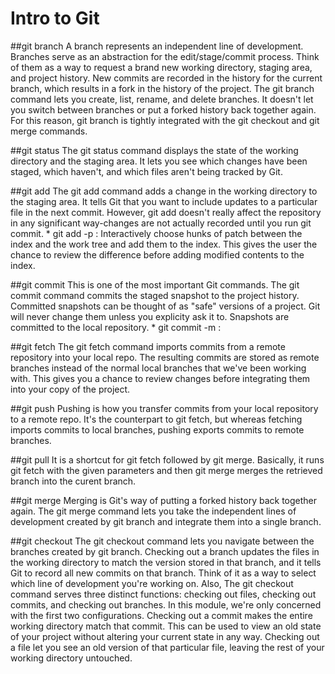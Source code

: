 # Intro to Git

##git branch
A branch represents an independent line of development. Branches serve as an abstraction for the edit/stage/commit process. Think of them as a way to request a brand new working directory, staging area, and project history. New commits are recorded in the history for the current branch, which results in a fork in the history of the project. The git branch command lets you create, list, rename, and delete branches. It doesn't let you switch between branches or put a forked history back together again. For this reason, git branch is tightly integrated with the git checkout and git merge commands.

##git status
The git status command displays the state of the working directory and the staging area. It lets you see which changes have been staged, which haven't, and which files aren't being tracked by Git. 

##git add
The git add command adds a change in the working directory to the staging area. It tells Git that you want to include updates to a particular file in the next commit. However, git add doesn't really affect the repository in any significant way-changes are not actually recorded until you run git commit.
    * git add -p : Interactively choose hunks of patch between the index and the work tree and add them to the index. This gives the user the chance to review the difference before adding modified contents to the index.

##git commit
This is one of the most important Git commands. The git commit command commits the staged snapshot to the project history. Committed snapshots can be thought of as "safe" versions of a project. Git will never change them unless you explicity ask it to. Snapshots are committed to the local repository.
    * git commit -m : 

##git fetch
The git fetch command imports commits from a remote repository into your local repo. The resulting commits are stored as remote branches instead of the normal local branches that we've been working with. This gives you a chance to review changes before integrating them into your copy of the project.

##git push
Pushing is how you transfer commits from your local repository to a remote repo. It's the counterpart to git fetch, but whereas fetching imports commits to local branches, pushing exports commits to remote branches.

##git pull
It is a shortcut for git fetch followed by git merge. Basically, it runs git fetch with the given parameters and then git merge merges the retrieved branch into the curent branch.

##git merge 
Merging is Git's way of putting a forked history back together again. The git merge command lets you take the independent lines of development created by git branch and integrate them into a single branch.

##git checkout
The git checkout command lets you navigate between the branches created by git branch. Checking out a branch updates the files in the working directory to match the version stored in that branch, and it tells Git to record all new commits on that branch. Think of it as a way to select which line of development you're working on. Also, The git checkout command serves three distinct functions: checking out files, checking out commits, and checking out branches. In this module, we're only concerned with the first two configurations. Checking out a commit makes the entire working directory match that commit. This can be used to view an old state of your project without altering your current state in any way. Checking out a file let you see an old version of that particular file, leaving the rest of your working directory untouched.